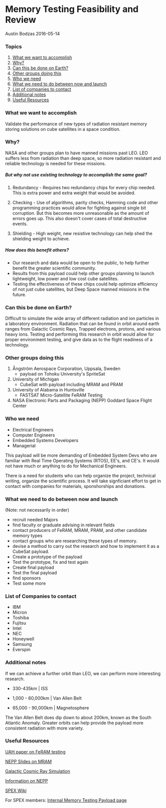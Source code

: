 # Memory Testing Feasibility and Review
Austin Bodzas 2016-05-14

### Topics
1. [What we want to accomplish](#what-we-want-to-accomplish)
2. [Why?](#why)
3. [Can this be done on Earth?](#can-this-be-done-on-earth)
4. [Other groups doing this](#other-groups-doing-this)
5. [Who we need](#who-we-need)
6. [What we need to do between now and launch](#what-we-need-to-do-between-now-and-launch)
7. [List of companies to contact](#list-of-companies-to-contact)
8. [Additional notes](#additional-notes)
9. [Useful Resources](#useful-resources)

### What we want to accomplish
Validate the performance of new types of radiation resistant memory storing solutions
on cube satellites in a space condition.

### Why?
NASA and other groups plan to have manned missions past LEO.  LEO suffers less
from radiation than deep space, so more radiation resistant and reliable technology is needed for these missions.

##### But why not use existing technology to accomplish the same goal?
1. Redundancy - Requires two redundancy chips for every chip needed.  This is extra power and extra weight that would be avoided.

2. Checking - Use of algorithms, parity checks, Hamming code and other programming practices would allow for fighting against single bit corruption. But this becomes more unreasonable as the amount of errors goes up.  This also doesn't cover cases of total destructive events.

3. Shielding - High weight, new resistive technology can help shed the shielding weight to achieve.

##### How does this benefit others?
- Our research and data would be open to the public, to help further benefit the greater scientific community.
- Results from this payload could help other groups planning to launch lightweight, low power and low cost cube satellites.
- Testing the effectiveness of these chips could help optimize efficiency of not just cube satellites, but Deep Space manned missions in the future.

### Can this be done on Earth?
Difficult to simulate the wide array of different radiation and ion particles in a laboratory environment.  Radiation that can be found in orbit around earth ranges from Galactic Cosmic Rays, Trapped electrons, protons, and various heavy ions.  Testing and performing this research in orbit would allow for proper environment testing, and give data as to the flight readiness of a technology.

### Other groups doing this
1. Ångström Aerospace Corporation, Uppsala, Sweden
    + payload on Tohoku University's SpriteSat
2. University of Michigan
    + CubeSat with payload including MRAM and PRAM
3. University of Alabama in Huntsville
    + FASTSAT Micro-Satellite FeRAM Testing
4. NASA Electronic Parts and Packaging (NEPP) Goddard Space Flight Center

### Who we need
- Electrical Engineers
- Computer Engineers
- Embedded Systems Developers
- Managerial

This payload will be more demanding of Embedded System Devs who are familiar with Real Time Operating Systems (RTOS), EE's, and CE's.  It would not have much or anything to do for Mechanical Engineers.

There is a need for students who can help organize the project, technical writing, organize the scientific process. It will take signficiant effort to get in contact with companies for materials, sponshorships and donations.

### What we need to do between now and launch
(Note: not necessarily in order)
- recruit needed Majors
- find faculty or graduate advising in relevant fields
- contact producers of FeRAM, MRAM, PRAM, and other candidate memory types
- contact groups who are researching these types of memory.
- devise a method to carry out the research and how to implement it as a CubeSat payload.
- Create a prototype of the payload
- Test the prototype, fix and test again
- Create final payload
- Test the final payload
- find sponsors
- Test some more

### List of Companies to contact
- IBM
- Micron
- Toshiba
- Fujitsu
- Intel
- NEC
- Honeywell
- Samsung
- Everspin

### Additional notes
If we can achieve a further orbit than LEO, we can perform more interesting research.

  - 330-435km         | ISS

  - 1,000 - 60,000km  | Van Allen Belt

  - 65,000 - 90,000km | Magnetosphere

The Van Allen Belt does dip down to about 200km, known as the South Atlantic Anomaly. Greater orbits can help provide the payload more consistent radiation with more variety.

### Useful Resources
[UAH paper on FeRAM testing](http://ntrs.nasa.gov/archive/nasa/casi.ntrs.nasa.gov/20110015720.pdf "UAH")

[NEPP Slides on MRAM](http://www.nepp.nasa.gov/workshops/etw2012/talks/Tuesday/T05_Heidecker_MRAM_Technology.pdf "Nepp Slides on MRAM")

[Galactic Cosmic Ray Simulation](http://www.sciencedirect.com/science/article/pii/S2214552416300013 "Galactic Cosmic Ray")

[Information on NEPP](http://www.nepp.nasa.gov/workshops/etw2012/talks/Monday/M01_LaBel_ETW_Introduction.pdf "Information on NEPP")

[SPEX Wiki](https://wiki.rit.edu/display/SPEX/SPEX+Wiki+Home "Spex Wiki")

For SPEX members: [Internal Memory Testing Payload page](https://wiki.rit.edu/display/SPEX/PE+I-Memory+Test+Platform)
